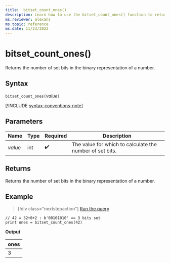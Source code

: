 ```yaml
---
title:  bitset_count_ones()
description: Learn how to use the bitset_count_ones() function to return the number of set bits in the binary representation of a number.
ms.reviewer: alexans
ms.topic: reference
ms.date: 11/23/2022
---
```

# bitset_count_ones()

Returns the number of set bits in the binary representation of a number.

## Syntax

`bitset_count_ones(`*value*`)`

[!INCLUDE [syntax-conventions-note](../../includes/syntax-conventions-note.md)]

## Parameters

| Name | Type | Required | Description |
|--|--|--|--|
| *value* | int |  :heavy_check_mark: | The value for which to calculate the number of set bits. |

## Returns

Returns the number of set bits in the binary representation of a number.

## Example

> [!div class="nextstepaction"]
> <a href="https://dataexplorer.azure.com/clusters/help/databases/Samples?query=H4sIAAAAAAAAA9PXVzAxUrBVMDbSttA2UrBSSFI3MDAEQ3UFW6C4QlJmSbFCcWoJL1dBUWZeiUJ+XmoxUANIOLUkPjm/NK8kHiSmYWKkCQAj0l10TgAAAA==" target="_blank">Run the query</a>

```kusto
// 42 = 32+8+2 : b'00101010' == 3 bits set
print ones = bitset_count_ones(42) 
```

**Output**

|ones|
|---|
|3|
